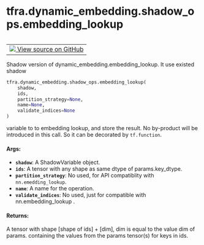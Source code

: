 <div itemscope itemtype="http://developers.google.com/ReferenceObject">
<meta itemprop="name" content="tfra.dynamic_embedding.shadow_ops.embedding_lookup" />
<meta itemprop="path" content="Stable" />
</div>

# tfra.dynamic_embedding.shadow_ops.embedding_lookup

<!-- Insert buttons and diff -->

<table class="tfo-notebook-buttons tfo-api" align="left">

<td>
  <a target="_blank" href="https://github.com/tensorflow/recommenders-addons/tree/master/tensorflow_recommenders_addons/dynamic_embedding/python/ops/shadow_embedding_ops.py">
    <img src="https://www.tensorflow.org/images/GitHub-Mark-32px.png" />
    View source on GitHub
  </a>
</td></table>



Shadow version of dynamic_embedding.embedding_lookup. It use existed shadow

``` python
tfra.dynamic_embedding.shadow_ops.embedding_lookup(
    shadow,
    ids,
    partition_strategy=None,
    name=None,
    validate_indices=None
)
```



<!-- Placeholder for "Used in" -->
variable to to embedding lookup, and store the result. No by-product will
be introduced in this call. So it can be decorated by `tf.function`.

#### Args:


* <b>`shadow`</b>: A ShadowVariable object.
* <b>`ids`</b>: A tensor with any shape as same dtype of params.key_dtype.
* <b>`partition_strategy`</b>: No used, for API compatiblity with `nn.emedding_lookup`.
* <b>`name`</b>: A name for the operation.
* <b>`validate_indices`</b>: No used, just for compatible with nn.embedding_lookup .


#### Returns:

A tensor with shape [shape of ids] + [dim],
  dim is equal to the value dim of params.
  containing the values from the params tensor(s) for keys in ids.
